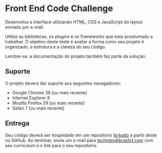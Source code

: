 # Front End Code Challenge

Desenvolva a interface utilizando HTML, CSS e JavaScript do layout enviado por e-mail.

Utilize as bibliotecas, os plugins e os frameworks que está acostumado a trabalhar. O objetivo deste teste é avaliar a forma como seu projeto é organizado, a estrutura e a clareza do seu código.

Lembre-se: a documentação do projeto também faz parte da solução.

## Suporte

O projeto deverá dar suporte aos seguintes navegadores:

- Google Chrome 38 [ou mais recente]
- Internet Explorer 8
- Mozilla Firefox 29 [ou mais recente]
- Safari 7 [ou mais recente]

## Entrega

Seu código deverá ser hospedado em um repositório [forkado](https://github.com/brasilct/frontendcodechallenge/fork) a partir deste no GitHub. Ao terminar, envie um e-mail para techjobs@brasilct.com com seu curriculum e o link para o seu repositório.
